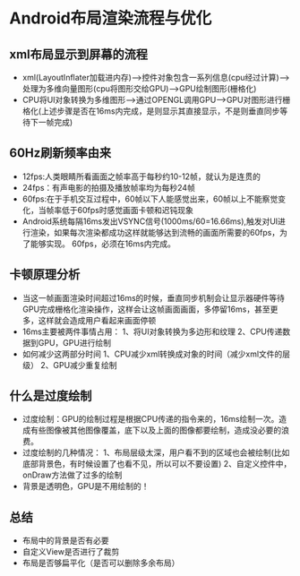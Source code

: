 # Android布局渲染流程与优化
## xml布局显示到屏幕的流程
* xml(LayoutInflater加载进内存)——>控件对象包含一系列信息(cpu经过计算)——>处理为多维向量图形(cpu将图形交给GPU)——>GPU绘制图形(栅格化)
* CPU将UI对象转换为多维图形——>通过OPENGL调用GPU——>GPU对图形进行栅格化(上述步骤是否在16ms内完成，是则显示其直接显示，不是则垂直同步等待下一帧完成)
## 60Hz刷新频率由来
* 12fps:人类眼睛所看画面之帧率高于每秒约10-12帧，就认为是连贯的
* 24fps：有声电影的拍摄及播放帧率均为每秒24帧
* 60fps:在于手机交互过程中，60帧以下人能感觉出来，60帧以上不能察觉变化，当帧率低于60fps时感觉画面卡顿和迟钝现象
* Android系统每隔16ms发出VSYNC信号(1000ms/60=16.66ms),触发对UI进行渲染，如果每次渲染都成功这样就能够达到流畅的画面所需要的60fps，为了能够实现。      60fps，必须在16ms内完成。
## 卡顿原理分析
* 当这一帧画面渲染时间超过16ms的时候，垂直同步机制会让显示器硬件等待GPU完成栅格化渲染操作，这样会让这帧画面画面，多停留16ms，甚至更多，这样就会造成用户看起来画面停顿
* 16ms主要被两件事情占用：
      1、将UI对象转换为多边形和纹理
      2、CPU传递数据到GPU，GPU进行绘制
* 如何减少这两部分时间
      1、CPU减少xml转换成对象的时间（减少xml文件的层级）
      2、GPU减少重复绘制
## 什么是过度绘制
* 过度绘制：GPU的绘制过程是根据CPU传递的指令来的，16ms绘制一次。造成有些图像被其他图像覆盖，底下以及上面的图像都要绘制，造成没必要的浪费。
* 过度绘制的几种情况：
      1、布局层级太深，用户看不到的区域也会被绘制(比如底部背景色，有时候设置了也看不见，所以可以不要设置)
      2、自定义控件中，onDraw方法做了过多的绘制
* 背景是透明色，GPU是不用绘制的！
## 总结
* 布局中的背景是否有必要
* 自定义View是否进行了裁剪
* 布局是否够扁平化（是否可以删除多余布局）

    

